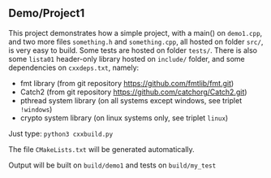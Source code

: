 ## Demo/Project1

This project demonstrates how a simple project, with a main() on `demo1.cpp`, and two more files `something.h` and `something.cpp`, all hosted on folder `src/`, is very easy to build.
Some tests are hosted on folder `tests/`.
There is also some `lista01` header-only library hosted on `include/` folder, and some dependencies on `cxxdeps.txt`, namely:

- fmt library (from git repository https://github.com/fmtlib/fmt.git)
- Catch2 (from git repository https://github.com/catchorg/Catch2.git)
- pthread system library (on all systems except windows, see triplet `!windows`)
- crypto system library (on linux systems only, see triplet `linux`)

Just type: `python3 cxxbuild.py`

The file `CMakeLists.txt` will be generated automatically.

Output will be built on `build/demo1` and tests on `build/my_test`

